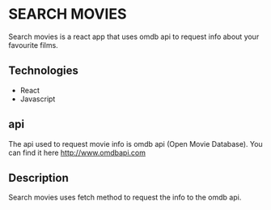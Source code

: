 # SEARCH MOVIES
Search movies is a react app that uses omdb api to request info about your favourite films.

## Technologies
- React 
- Javascript

## api
The api used to request movie info is omdb api (Open Movie Database). You can find it here http://www.omdbapi.com

## Description
Search movies uses fetch method to request the info to the omdb api.